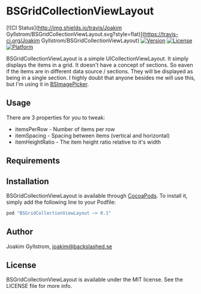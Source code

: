 # BSGridCollectionViewLayout

[![CI Status](http://img.shields.io/travis/Joakim Gyllstrom/BSGridCollectionViewLayout.svg?style=flat)](https://travis-ci.org/Joakim Gyllstrom/BSGridCollectionViewLayout)
[![Version](https://img.shields.io/cocoapods/v/BSGridCollectionViewLayout.svg?style=flat)](http://cocoapods.org/pods/BSGridCollectionViewLayout)
[![License](https://img.shields.io/cocoapods/l/BSGridCollectionViewLayout.svg?style=flat)](http://cocoapods.org/pods/BSGridCollectionViewLayout)
[![Platform](https://img.shields.io/cocoapods/p/BSGridCollectionViewLayout.svg?style=flat)](http://cocoapods.org/pods/BSGridCollectionViewLayout)

BSGridCollectionViewLayout is a simple UICollectionViewLayout. It simply displays the items in a grid. It doesn't have a concept of sections. So eaven if the items are in different data source / sections. They will be displayed as being in a single section. I highly doubt that anyone besides me will use this, but I'm using it in [BSImagePicker](https://github.com/mikaoj/BSImagePicker).

## Usage

There are 3 properties for you to tweak:
* itemsPerRow - Number of items per row
* itemSpacing - Spacing between items (vertical and horizontal)
* itemHeightRatio - The item height ratio relative to it's width

## Requirements

## Installation

BSGridCollectionViewLayout is available through [CocoaPods](http://cocoapods.org). To install
it, simply add the following line to your Podfile:

```ruby
pod "BSGridCollectionViewLayout ~> 0.1"
```

## Author

Joakim Gyllstrom, joakim@backslashed.se

## License

BSGridCollectionViewLayout is available under the MIT license. See the LICENSE file for more info.

